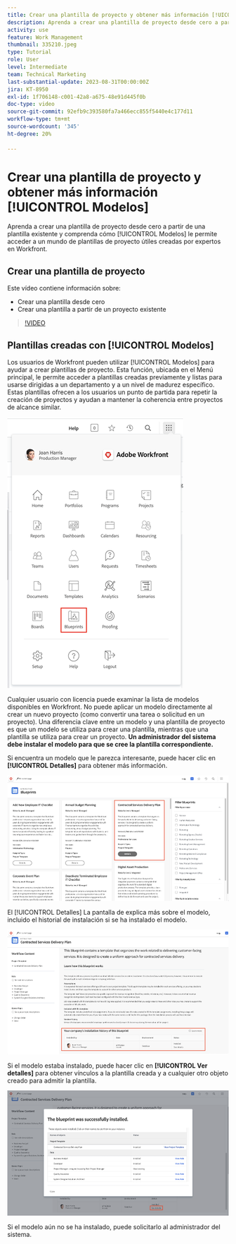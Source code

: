 ```yaml
---
title: Crear una plantilla de proyecto y obtener más información [!UICONTROL Modelos]
description: Aprenda a crear una plantilla de proyecto desde cero a partir de una plantilla existente y comprenda cómo [!UICONTROL Modelos] le permite acceder a un mundo de plantillas de proyecto útiles creadas por expertos en Workfront.
activity: use
feature: Work Management
thumbnail: 335210.jpeg
type: Tutorial
role: User
level: Intermediate
team: Technical Marketing
last-substantial-update: 2023-08-31T00:00:00Z
jira: KT-8950
exl-id: 1f706148-c001-42a8-a675-48e91d445f0b
doc-type: video
source-git-commit: 92efb9c393580fa7a466ecc855f5440e4c177d11
workflow-type: tm+mt
source-wordcount: '345'
ht-degree: 20%

---
```


# Crear una plantilla de proyecto y obtener más información [!UICONTROL Modelos]

Aprenda a crear una plantilla de proyecto desde cero a partir de una plantilla existente y comprenda cómo [!UICONTROL Modelos] le permite acceder a un mundo de plantillas de proyecto útiles creadas por expertos en Workfront.

## Crear una plantilla de proyecto

Este vídeo contiene información sobre:

* Crear una plantilla desde cero
* Crear una plantilla a partir de un proyecto existente

>[!VIDEO](https://video.tv.adobe.com/v/335210/?quality=12&learn=on)

## Plantillas creadas con [!UICONTROL Modelos]

Los usuarios de Workfront pueden utilizar [!UICONTROL Modelos] para ayudar a crear plantillas de proyecto. Esta función, ubicada en el Menú principal, le permite acceder a plantillas creadas previamente y listas para usarse dirigidas a un departamento y a un nivel de madurez específico. Estas plantillas ofrecen a los usuarios un punto de partida para repetir la creación de proyectos y ayudan a mantener la coherencia entre proyectos de alcance similar.

![Modelos en el Menú principal](assets/pt-blueprints-01.png)

Cualquier usuario con licencia puede examinar la lista de modelos disponibles en Workfront. No puede aplicar un modelo directamente al crear un nuevo proyecto (como convertir una tarea o solicitud en un proyecto). Una diferencia clave entre un modelo y una plantilla de proyecto es que un modelo se utiliza para crear una plantilla, mientras que una plantilla se utiliza para crear un proyecto. **Un administrador del sistema debe instalar el modelo para que se cree la plantilla correspondiente.**

Si encuentra un modelo que le parezca interesante, puede hacer clic en **[!UICONTROL Detalles]** para obtener más información.

![Lista de modelos](assets/pt-blueprints-02.png)

El [!UICONTROL Detalles] La pantalla de explica más sobre el modelo, incluido el historial de instalación si se ha instalado el modelo.

![Detalles sobre el uso de un modelo](assets/pt-blueprints-03.png)

Si el modelo estaba instalado, puede hacer clic en **[!UICONTROL Ver detalles]** para obtener vínculos a la plantilla creada y a cualquier otro objeto creado para admitir la plantilla.

![Detalles acerca de la instalación de un modelo](assets/pt-blueprints-04.png)

Si el modelo aún no se ha instalado, puede solicitarlo al administrador del sistema.
